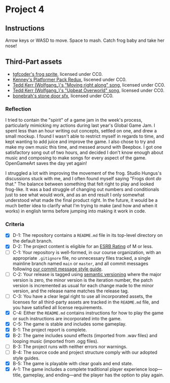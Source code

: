 # Project 4

## Instructions
Arrow keys or WASD to move. Space to mash. Catch frog baby and take her nose!

## Third-Part assets
- [tgfcoder's frog sprite](https://opengameart.org/content/frog-player-spritesheets), licensed under CC0.
- [Kenney's Platformer Pack Redux](https://www.kenney.nl/assets/platformer-pack-redux), liscened under CC0.
- [Tedd Kerr (Wolfgang_)'s "Moving right along" song](https://opengameart.org/content/8-bit-theme-moving-right-along), licensed under CC0.
- [Tedd Kerr (Wolfgang_)'s "Upbeat Overworld" song](https://opengameart.org/content/8bit-theme-upbeat-overworld), licensed under CC0.
- [bonebrah's stone door sfx](https://opengameart.org/content/stone-door), licensed under CC0.

### Reflection
I tried to contain the "spirit" of a game jam in the week's process, particularly mimicking my
actions during last year's Global Game Jam. I spent less than an hour writing out concepts,
settled on one, and drew a small mockup. I found I wasn't able to restrict myself in regards to time,
and kept wanting to add juice and improve the game. I also chose to try and make my own music this time,
and messed around with Beepbox. I got one satisfactory song out of two hours, and decided I don't know enough
about music and composing to make songs for every aspect of the game. OpenGameArt saves the day yet again!

I struggled a lot with improving the movement of the frog. Studio Hungus's discussions stuck with me,
and I often found myself saying "Frogs dont *do* that." The balance between something that felt right to play
and looked frog-like. It was a bad struggle of changing out numbers and conditionals just to see what would work,
and as an end result I only somewhat understood what made the final product right. In the future, it would be 
a much better idea to clarify what I'm trying to make (and how and when it works) in english terms before jumping 
into making it work in code.

### Criteria
- [x] D-1: The repository contains a <code>README.md</code> file in its top-level directory on the default branch.
- [x] D-2: The project content is eligible for an <a href="https://www.esrb.org/ratings-guide/">ESRB Rating</a> of M or less.
- [ ] C-1: Your repository is well-formed, in our course organization, with an appropriate <code>.gitignore</code> file, no unnecessary files tracked, a single mainline branch named <code>main</code> or <code>master</code>, and all commit messages following <a href="https://cbea.ms/git-commit/">our commit message style guide</a>.
- [ ] C-2: Your release is tagged using <a href="https://semver.org/">semantic versioning</a> where the major version is zero, the minor version is the iteration number, the patch version is incremented as usual for each change made to the minor version, and the release name matches the release tag.
- [ ] C-3: You have a clear legal right to use all incorporated assets, the licenses for all third-party assets are tracked in the <code>README.md</code> file, and you have satisfied all license requirements.
- [x] C-4: Either the <code>README.md</code> contains instructions for how to play the game or such instructions are incorporated into the game.
- [x] C-5: The game is stable and includes some gameplay.
- [x] B-1: The project report is complete.
- [x] B-2: The game includes sound effects (imported from .wav files) and looping music (imported from .ogg files).
- [ ] B-3: The project runs with neither errors nor warnings.
- [ ] B-4: The source code and project structure comply with our adopted style guides.
- [x] B-5: The game is playable with clear goals and end state.
- [x] A-1: The game includes a complete traditional player experience loop&mdash;title, gameplay, and ending&mdash;and the player has the option to play again.
